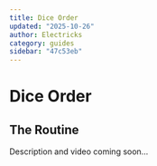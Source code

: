```yaml
---
title: Dice Order
updated: "2025-10-26"
author: Electricks
category: guides
sidebar: "47c53eb"
---
```


# Dice Order

## The Routine

Description and video coming soon…